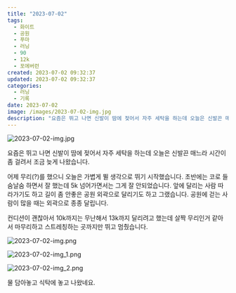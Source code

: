 ```yaml
---
title: "2023-07-02"
tags:
  - 화이트
  - 공원
  - 푸마
  - 러닝
  - 90
  - 12k
  - 포에버런
created: 2023-07-02 09:32:37
updated: 2023-07-02 09:32:37
categories:
  - 러닝
  - 기록
date: 2023-07-02
image: /images/2023-07-02-img.jpg
description: "요즘은 뛰고 나면 신발이 땀에 젖어서 자주 세탁을 하는데 오늘은 신발끈 매느라 시간이 좀 걸려서 조금 늦게 나왔습니다. 어제 무리(?)를 했으니 오늘은 가볍게 뛸 생각으로 뛰기 시작했습니다. 초반에는 코로 들숨날숨 하면서 잘 했는데 5k 넘어가면서는 그게 잘 안되었습니다. 앞에 달리는 "
---
```


![2023-07-02-img.jpg](/images/2023-07-02-img.jpg)
 
 

요즘은 뛰고 나면 신발이 땀에 젖어서 자주 세탁을 하는데 오늘은 신발끈 매느라 시간이 좀 걸려서 조금 늦게 나왔습니다.

어제 무리(?)를 했으니 오늘은 가볍게 뛸 생각으로 뛰기 시작했습니다. 초반에는 코로 들숨날숨 하면서 잘 했는데 5k 넘어가면서는 그게 잘 안되었습니다. 앞에 달리는 사람 따라가기도 하고 길이 좀 안좋은 공원 외곽으로 달리기도 하고 그랬습니다. 공원에 걷는 사람이 많을 때는 외곽으로 종종 달립니다.

컨디션이 괜찮아서 10k까지는 무난해서 13k까지 달리려고 했는데 살짝 무리인거 같아서 마무리하고 스트레칭하는 곳까지만 뛰고 멈췄습니다.

 
 ![2023-07-02-img.png](/images/2023-07-02-img.png)
 
 

 
 ![2023-07-02-img_1.png](/images/2023-07-02-img_1.png)
 
 

 
 ![2023-07-02-img_2.png](/images/2023-07-02-img_2.png)
 
 

물 담아놓고 식탁에 놓고 나왔네요.
